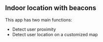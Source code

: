 ## Indoor location with beacons 

This app has two main functions: 
- Detect user proximity 
- Detect user location on a customized map

